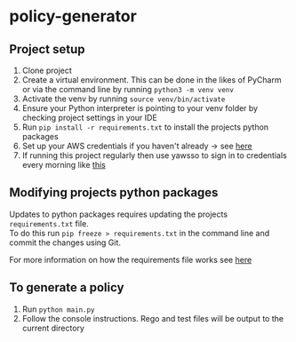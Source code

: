 # policy-generator

## Project setup

1. Clone project  
2. Create a virtual environment. This can be done in the likes of PyCharm or via the command line by running `python3 -m venv venv`  
3. Activate the venv by running `source venv/bin/activate`  
4. Ensure your Python interpreter is pointing to your venv folder by checking project settings in your IDE 
5. Run `pip install -r requirements.txt` to install the projects python packages 
6. Set up your AWS credentials if you haven't already -> see [here](https://boto3.amazonaws.com/v1/documentation/api/latest/guide/credentials.html)
7. If running this project regularly then use yawsso to sign in to credentials every morning like [this](https://instil.atlassian.net/wiki/x/f4BLXg)
  
## Modifying projects python packages

Updates to python packages requires updating the projects `requirements.txt` file.  
To do this run `pip freeze > requirements.txt` in the command line and commit the changes using Git.

For more information on how the requirements file works see [here](https://pip.pypa.io/en/latest/user_guide/#requirements-files)

## To generate a policy
1. Run `python main.py`
2. Follow the console instructions. Rego and test files will be output to the current directory